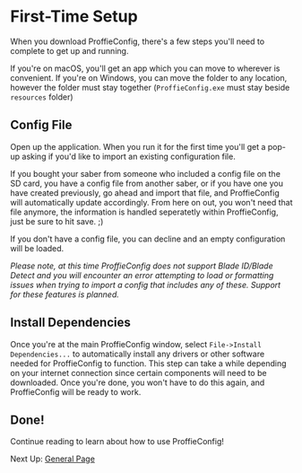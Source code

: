 # First-Time Setup

When you download ProffieConfig, there's a few steps you'll need to complete to get up and running.

If you're on macOS, you'll get an app which you can move to wherever is convenient.
If you're on Windows, you can move the folder to any location, however the folder must stay together (`ProffieConfig.exe` must stay beside `resources` folder)

## Config File
Open up the application. When you run it for the first time you'll get a pop-up asking if you'd like to import an existing configuration file.

If you bought your saber from someone who included a config file on the SD card, you have a config file from another saber, or if you have one you have created previously, go ahead and import that file, and ProffieConfig will automatically update accordingly. From here on out, you won't need that file anymore, the information is handled seperatetly within ProffieConfig, just be sure to hit save. ;)

If you don't have a config file, you can decline and an empty configuration will be loaded.

*Please note, at this time ProffieConfig does not support Blade ID/Blade Detect and you will encounter an error attempting to load or formatting issues when trying to import a config that includes any of these. Support for these features is planned.*

## Install Dependencies

Once you're at the main ProffieConfig window, select `File->Install Dependencies...` to automatically install any drivers or other software needed for ProffieConfig to function. This step can take a while depending on your internet connection since certain components will need to be downloaded.
Once you're done, you won't have to do this again, and ProffieConfig will be ready to work.

## Done!

Continue reading to learn about how to use ProffieConfig!

Next Up: [General Page](/docs/general.md)
